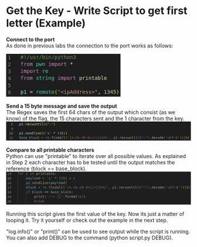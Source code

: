# Get the Key - Write Script to get first letter (Example)
**Connect to the port**\
As done in previous labs the connection to the port works as follows:

![Connect](../images/python1.png)

**Send a 15 byte message and save the output**\
The Regex saves the first 64 chars of the output which consist (as we know) of the flag, the 15 characters sent and the 1 character from the key. 
![Send Message](../images/python2.png)

**Compare to all printable characters**\
Python can use "printable" to iterate over all possible values. As explained in Step 2 each character has to be tested until the output matches the reference (block == base_block). 
![Iteration](../images/python3.png)

Running this script gives the first value of the key. Now its just a matter of looping it. Try it yourself or check out the example in the next step. 

"log.info()" or "print()" can be used to see output while the script is running. You can also add DEBUG to the command (python script.py DEBUG).